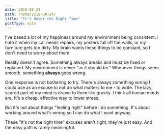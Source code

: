 ```yaml
---
date: 2018-08-24
path: /note/2018-08-24/
title: "It's Never the Right Time"
postType: note
---
```


I've based a lot of my happiness around my environment being consistent. I hate it when my car needs repairs, my posters fall off the walls, or my furniture gets too dirty. My brain wants these things to be constant, so I don't need to worry about them.

Reality doesn't agree. Something always breaks and must be fixed or replaced. My environment is never "as it should be." Whenever things seem smooth, something **always** goes wrong.

One response is not bothering to try. There's always something wrong I could use as an excuse to not do what matters to me - to write. The lazy, scared part of my mind is drawn to them like gravity. I think all human minds are. It's a cheap, effective way to lower stress.

But it's not about things "feeling right" before I do something. It's about working around what's wrong so I can do what I want anyway.

These "it's not the right time" excuses aren't right, they're just easy. And the easy path is rarely meaningful.
